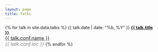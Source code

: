 ```yaml
---
layout: page
title: Talks
---
```


{% for talk in site.data.talks %}
<span class="row">
    <span class="talk-margin">
        <span class="post-date">
            <i class="fa fa-calendar" aria-hidden="true"></i> {{ talk.date | date: "%b, %Y" }}
        </span>
    </span>
    <span class="talk-content">
      <a href="{{ talk.pdf }}" style="font-weight:bold;margin-top:0px;">
        {{ talk.title }}
      </a> 
      <br />
      <a href="{{ talk.conf.link }}" style="color:auto;font-size:16px;margin-top:0px">
        {{ talk.conf.name }}
      </a>
      <br />
      <em style="color:gray;font-size:16px;margin-top:0px">
        {{ talk.conf.loc }}
      </em>
  </span>
</span>
{% endfor %}